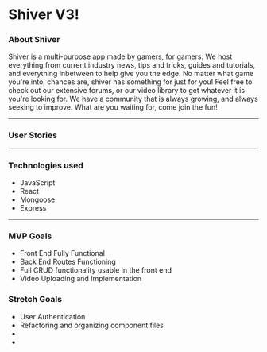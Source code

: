 <h1>Shiver V3!</h1>

<h3>About Shiver</h3>

<p>
  Shiver is a multi-purpose app made by gamers, for gamers. We host everything from current industry news, tips and tricks, guides and tutorials, and everything inbetween to help give you the edge. No matter what game you're into, chances are, shiver has something for just for you! Feel free to check out our extensive forums, or our video library to get whatever it is you're looking for. We have a community that is always growing, and always seeking to improve. What are you waiting for, come join the fun!
</p>

<hr>

<h3>User Stories</h3>

<hr>

<h3>Technologies used</h3>
<ul>
<li>JavaScript</li>
<li>React</li>
<li>Mongoose</li>
<li>Express</li>
</ul>

<hr>

<h3>MVP Goals</h3>
<ul>
<li>Front End Fully Functional</li>
<li>Back End Routes Functioning</li>
<li>Full CRUD functionality usable in the front end</li>
<li>Video Uploading and Implementation</li>
</ul>

<h3>Stretch Goals</h3>
<ul>
<li>User Authentication</li>
<li>Refactoring and organizing component files</li>
<li></li>
<li></li>
</ul>
